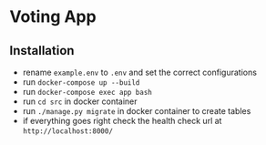# Voting App

## Installation

- rename `example.env` to `.env` and set the correct configurations
- run `docker-compose up --build`
- run `docker-compose exec app bash`
- run `cd src` in docker container
- run `./manage.py migrate` in docker container to create tables
- if everything goes right check the health check url at `http://localhost:8000/`
